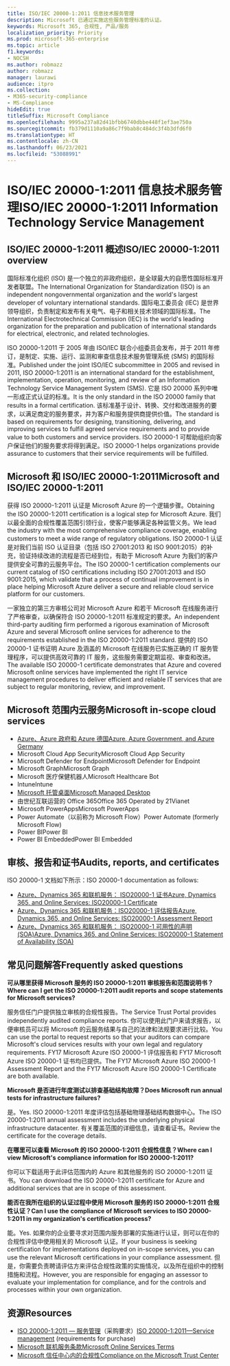 ```yaml
---
title: ISO/IEC 20000-1:2011 信息技术服务管理
description: Microsoft 已通过实施这些服务管理标准的认证。
keywords: Microsoft 365, 合规性, 产品/服务
localization_priority: Priority
ms.prod: microsoft-365-enterprise
ms.topic: article
f1.keywords:
- NOCSH
ms.author: robmazz
author: robmazz
manager: laurawi
audience: itpro
ms.collection:
- M365-security-compliance
- MS-Compliance
hideEdit: true
titleSuffix: Microsoft Compliance
ms.openlocfilehash: 9995a237a82d41bfbb6740dbbe448f1ef3ae750a
ms.sourcegitcommit: fb379d1110a9a86c7f9bab8c484dc3f4b3dfd6f0
ms.translationtype: HT
ms.contentlocale: zh-CN
ms.lasthandoff: 06/23/2021
ms.locfileid: "53088991"
---
```

# <a name="isoiec-20000-12011-information-technology-service-management"></a><span data-ttu-id="05416-104">ISO/IEC 20000-1:2011 信息技术服务管理</span><span class="sxs-lookup"><span data-stu-id="05416-104">ISO/IEC 20000-1:2011 Information Technology Service Management</span></span>

## <a name="isoiec-20000-12011-overview"></a><span data-ttu-id="05416-105">ISO/IEC 20000-1:2011 概述</span><span class="sxs-lookup"><span data-stu-id="05416-105">ISO/IEC 20000-1:2011 overview</span></span>

<span data-ttu-id="05416-106">国际标准化组织 (ISO) 是一个独立的非政府组织，是全球最大的自愿性国际标准开发者联盟。</span><span class="sxs-lookup"><span data-stu-id="05416-106">The International Organization for Standardization (ISO) is an independent nongovernmental organization and the world's largest developer of voluntary international standards.</span></span> <span data-ttu-id="05416-107">国际电工委员会 (IEC) 是世界领导组织，负责制定和发布有关电气、电子和相关技术领域的国际标准。</span><span class="sxs-lookup"><span data-stu-id="05416-107">The International Electrotechnical Commission (IEC) is the world's leading organization for the preparation and publication of international standards for electrical, electronic, and related technologies.</span></span>  
  
<span data-ttu-id="05416-108">ISO 20000-1:2011 于 2005 年由 ISO/IEC 联合小组委员会发布，并于 2011 年修订，是制定、实施、运行、监测和审查信息技术服务管理系统 (SMS) 的国际标准。</span><span class="sxs-lookup"><span data-stu-id="05416-108">Published under the joint ISO/IEC subcommittee in 2005 and revised in 2011, ISO 20000-1:2011 is an international standard for the establishment, implementation, operation, monitoring, and review of an Information Technology Service Management System (SMS).</span></span> <span data-ttu-id="05416-109">它是 ISO 20000 系列中唯一形成正式认证的标准。</span><span class="sxs-lookup"><span data-stu-id="05416-109">It is the only standard in the ISO 20000 family that results in a formal certification.</span></span> <span data-ttu-id="05416-110">该标准基于设计、转换、交付和改进服务的要求，以满足商定的服务要求，并为客户和服务提供商提供价值。</span><span class="sxs-lookup"><span data-stu-id="05416-110">The standard is based on requirements for designing, transitioning, delivering, and improving services to fulfill agreed service requirements and to provide value to both customers and service providers.</span></span> <span data-ttu-id="05416-111">ISO 20000-1 可帮助组织向客户保证他们的服务要求将得到满足。</span><span class="sxs-lookup"><span data-stu-id="05416-111">ISO 20000-1 helps organizations provide assurance to customers that their service requirements will be fulfilled.</span></span>

## <a name="microsoft-and-isoiec-20000-12011"></a><span data-ttu-id="05416-112">Microsoft 和 ISO/IEC 20000-1:2011</span><span class="sxs-lookup"><span data-stu-id="05416-112">Microsoft and ISO/IEC 20000-1:2011</span></span>

<span data-ttu-id="05416-113">获得 ISO 20000-1:2011 认证是 Microsoft Azure 的一个逻辑步骤。</span><span class="sxs-lookup"><span data-stu-id="05416-113">Obtaining the ISO 20000-1:2011 certification is a logical step for Microsoft Azure.</span></span> <span data-ttu-id="05416-114">我们以最全面的合规性覆盖范围引领行业，使客户能够满足各种监管义务。</span><span class="sxs-lookup"><span data-stu-id="05416-114">We lead the industry with the most comprehensive compliance coverage, enabling customers to meet a wide range of regulatory obligations.</span></span> <span data-ttu-id="05416-115">ISO 20000-1 认证是对我们当前 ISO 认证目录（包括 ISO 27001:2013 和 ISO 9001:2015）的补充，验证持续改进的流程是否已经到位，有助于 Microsoft Azure 为我们的客户提供安全可靠的云服务平台。</span><span class="sxs-lookup"><span data-stu-id="05416-115">The ISO 20000-1 certification complements our current catalog of ISO certifications including ISO 27001:2013 and ISO 9001:2015, which validate that a process of continual improvement is in place helping Microsoft Azure deliver a secure and reliable cloud service platform for our customers.</span></span>  
  
<span data-ttu-id="05416-116">一家独立的第三方审核公司对 Microsoft Azure 和若干 Microsoft 在线服务进行了严格审查，以确保符合 ISO 20000-1:2011 标准规定的要求。</span><span class="sxs-lookup"><span data-stu-id="05416-116">An independent third-party auditing firm performed a rigorous examination of Microsoft Azure and several Microsoft online services for adherence to the requirements established in the ISO 20000-1:2011 standard.</span></span> <span data-ttu-id="05416-117">提供的 ISO 20000-1 证书证明 Azure 及涵盖的 Microsoft 在线服务已实施正确的 IT 服务管理程序，可以提供高效可靠的 IT 服务，这些服务需要定期监视、审查和改进。</span><span class="sxs-lookup"><span data-stu-id="05416-117">The available ISO 20000-1 certificate demonstrates that Azure and covered Microsoft online services have implemented the right IT service management procedures to deliver efficient and reliable IT services that are subject to regular monitoring, review, and improvement.</span></span>

## <a name="microsoft-in-scope-cloud-services"></a><span data-ttu-id="05416-118">Microsoft 范围内云服务</span><span class="sxs-lookup"><span data-stu-id="05416-118">Microsoft in-scope cloud services</span></span>

- [<span data-ttu-id="05416-119">Azure、Azure 政府和 Azure 德国</span><span class="sxs-lookup"><span data-stu-id="05416-119">Azure, Azure Government, and Azure Germany</span></span>](https://aka.ms/AzureCompliance)
- <span data-ttu-id="05416-120">Microsoft Cloud App Security</span><span class="sxs-lookup"><span data-stu-id="05416-120">Microsoft Cloud App Security</span></span>
- <span data-ttu-id="05416-121">Microsoft Defender for Endpoint</span><span class="sxs-lookup"><span data-stu-id="05416-121">Microsoft Defender for Endpoint</span></span>
- <span data-ttu-id="05416-122">Microsoft Graph</span><span class="sxs-lookup"><span data-stu-id="05416-122">Microsoft Graph</span></span>
- <span data-ttu-id="05416-123">Microsoft 医疗保健机器人</span><span class="sxs-lookup"><span data-stu-id="05416-123">Microsoft Healthcare Bot</span></span>
- <span data-ttu-id="05416-124">Intune</span><span class="sxs-lookup"><span data-stu-id="05416-124">Intune</span></span>
- [<span data-ttu-id="05416-125">Microsoft 托管桌面</span><span class="sxs-lookup"><span data-stu-id="05416-125">Microsoft Managed Desktop</span></span>](/microsoft-365/managed-desktop/intro/compliance)
- <span data-ttu-id="05416-126">由世纪互联运营的 Office 365</span><span class="sxs-lookup"><span data-stu-id="05416-126">Office 365 Operated by 21Vianet</span></span>
- <span data-ttu-id="05416-127">Microsoft PowerApps</span><span class="sxs-lookup"><span data-stu-id="05416-127">Microsoft PowerApps</span></span>
- <span data-ttu-id="05416-128">Power Automate（以前称为 Microsoft Flow）</span><span class="sxs-lookup"><span data-stu-id="05416-128">Power Automate (formerly Microsoft Flow)</span></span>
- <span data-ttu-id="05416-129">Power BI</span><span class="sxs-lookup"><span data-stu-id="05416-129">Power BI</span></span>
- <span data-ttu-id="05416-130">Power BI Embedded</span><span class="sxs-lookup"><span data-stu-id="05416-130">Power BI Embedded</span></span>

## <a name="audits-reports-and-certificates"></a><span data-ttu-id="05416-131">审核、报告和证书</span><span class="sxs-lookup"><span data-stu-id="05416-131">Audits, reports, and certificates</span></span>

<span data-ttu-id="05416-132">ISO 20000-1 文档如下所示：</span><span class="sxs-lookup"><span data-stu-id="05416-132">ISO 20000-1 documentation as follows:</span></span>

- [<span data-ttu-id="05416-133">Azure、Dynamics 365 和联机服务： ISO20000-1 证书</span><span class="sxs-lookup"><span data-stu-id="05416-133">Azure, Dynamics 365, and Online Services: ISO20000-1 Certificate</span></span>](https://aka.ms/azureiso200001cert)
- [<span data-ttu-id="05416-134">Azure、Dynamics 365 和联机服务：ISO20000-1 评估报告</span><span class="sxs-lookup"><span data-stu-id="05416-134">Azure, Dynamics 365, and Online Services: ISO20000-1 Assessment Report</span></span>](https://aka.ms/azureiso200001report)
- [<span data-ttu-id="05416-135">Azure、Dynamics 365 和联机服务： ISO20000-1 可用性的声明 (SOA)</span><span class="sxs-lookup"><span data-stu-id="05416-135">Azure, Dynamics 365, and Online Services: ISO20000-1 Statement of Availability (SOA)</span></span>](https://aka.ms/azureiso200001soa)

## <a name="frequently-asked-questions"></a><span data-ttu-id="05416-136">常见问题解答</span><span class="sxs-lookup"><span data-stu-id="05416-136">Frequently asked questions</span></span>

<span data-ttu-id="05416-137">**可从哪里获得 Microsoft 服务的 ISO 20000-1:2011 审核报告和范围说明书？**</span><span class="sxs-lookup"><span data-stu-id="05416-137">**Where can I get the ISO 20000-1:2011 audit reports and scope statements for Microsoft services?**</span></span>

<span data-ttu-id="05416-138">服务信任门户提供独立审核的合规性报告。</span><span class="sxs-lookup"><span data-stu-id="05416-138">The Service Trust Portal provides independently audited compliance reports.</span></span> <span data-ttu-id="05416-139">你可以使用此门户来请求报告，以便审核员可以将 Microsoft 的云服务结果与自己的法律和法规要求进行比较。</span><span class="sxs-lookup"><span data-stu-id="05416-139">You can use the portal to request reports so that your auditors can compare Microsoft's cloud services results with your own legal and regulatory requirements.</span></span> <span data-ttu-id="05416-140">FY17 Microsoft Azure ISO 20000-1 评估报告和 FY17 Microsoft Azure ISO 20000-1 证书均已提供。</span><span class="sxs-lookup"><span data-stu-id="05416-140">The FY17 Microsoft Azure ISO 20000-1 Assessment Report and the FY17 Microsoft Azure ISO 20000-1 Certificate are both available.</span></span>

<span data-ttu-id="05416-141">**Microsoft 是否进行年度测试以排查基础结构故障？**</span><span class="sxs-lookup"><span data-stu-id="05416-141">**Does Microsoft run annual tests for infrastructure failures?**</span></span>

<span data-ttu-id="05416-142">是。</span><span class="sxs-lookup"><span data-stu-id="05416-142">Yes.</span></span> <span data-ttu-id="05416-143">ISO 20000-1:2011 年度评估包括基础物理基础结构数据中心。</span><span class="sxs-lookup"><span data-stu-id="05416-143">The ISO 20000-1:2011 annual assessment includes the underlying physical infrastructure datacenter.</span></span> <span data-ttu-id="05416-144">有关覆盖范围的详细信息，请查看证书。</span><span class="sxs-lookup"><span data-stu-id="05416-144">Review the certificate for the coverage details.</span></span>

<span data-ttu-id="05416-145">**在哪里可以查看 Microsoft 的 ISO 20000-1:2011 合规性信息？**</span><span class="sxs-lookup"><span data-stu-id="05416-145">**Where can I view Microsoft's compliance information for ISO 20000-1:2011?**</span></span>

<span data-ttu-id="05416-146">你可以下载适用于此评估范围内的 Azure 和其他服务的 ISO 20000-1:2011 证书。</span><span class="sxs-lookup"><span data-stu-id="05416-146">You can download the ISO 20000-1:2011 certificate for Azure and additional services that are in scope of this assessment.</span></span>

<span data-ttu-id="05416-147">**能否在我所在组织的认证过程中使用 Microsoft 服务的 ISO 20000-1:2011 合规性认证？**</span><span class="sxs-lookup"><span data-stu-id="05416-147">**Can I use the compliance of Microsoft services to ISO 20000-1:2011 in my organization's certification process?**</span></span>

<span data-ttu-id="05416-148">能。</span><span class="sxs-lookup"><span data-stu-id="05416-148">Yes.</span></span> <span data-ttu-id="05416-149">如果你的企业要寻求对范围内服务部署的实施进行认证，则可以在你的合规性评估中使用相关的 Microsoft 认证。</span><span class="sxs-lookup"><span data-stu-id="05416-149">If your business is seeking certification for implementations deployed on in-scope services, you can use the relevant Microsoft certifications in your compliance assessment.</span></span> <span data-ttu-id="05416-150">但是，你需要负责聘请评估方来评估合规性政策的实施情况，以及所在组织中的控制措施和流程。</span><span class="sxs-lookup"><span data-stu-id="05416-150">However, you are responsible for engaging an assessor to evaluate your implementation for compliance, and for the controls and processes within your own organization.</span></span>

## <a name="resources"></a><span data-ttu-id="05416-151">资源</span><span class="sxs-lookup"><span data-stu-id="05416-151">Resources</span></span>

- <span data-ttu-id="05416-152">[ISO 20000-1:2011 — 服务管理](https://www.iso.org/standard/51986.html)（采购要求）</span><span class="sxs-lookup"><span data-stu-id="05416-152">[ISO 20000-1:2011—Service management](https://www.iso.org/standard/51986.html) (requirements for purchase)</span></span>
- [<span data-ttu-id="05416-153">Microsoft 联机服务条款</span><span class="sxs-lookup"><span data-stu-id="05416-153">Microsoft Online Services Terms</span></span>](https://aka.ms/Online-Services-Terms)
- [<span data-ttu-id="05416-154">Microsoft 信任中心内的合规性</span><span class="sxs-lookup"><span data-stu-id="05416-154">Compliance on the Microsoft Trust Center</span></span>](https://www.microsoft.com/trust-center/compliance/compliance-overview)
